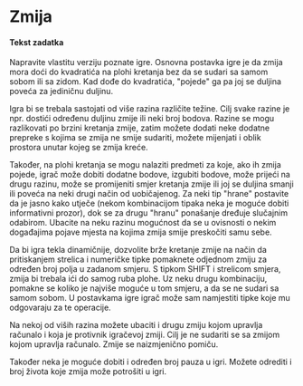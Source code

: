 # Zmija

#### Tekst zadatka

Napravite vlastitu verziju poznate igre. Osnovna postavka igre je da zmija mora doći do kvadratića na plohi kretanja bez da se sudari sa samom sobom ili sa zidom. Kad dođe do kvadratića, "pojede" ga pa joj se duljina poveća za jediničnu duljinu. 

Igra bi se trebala sastojati od više razina različite težine. Cilj svake razine je npr. dostići određenu duljinu zmije ili neki broj bodova. Razine se mogu razlikovati po brzini kretanja zmije, zatim možete dodati neke dodatne prepreke s kojima se zmija ne smije sudariti, možete mijenjati i oblik prostora unutar kojeg se zmija kreće. 

Također, na plohi kretanja se mogu nalaziti predmeti za koje, ako ih zmija pojede, igrač može dobiti dodatne bodove, izgubiti bodove, može prijeći na drugu razinu, može se promijeniti smjer kretanja zmije ili joj se duljina smanji ili poveća na neki drugi način od uobičajenog. Za neki tip "hrane" postavite da je jasno kako utječe (nekom kombinacijom tipaka neka je moguće dobiti informativni prozor), dok se za drugu "hranu" ponašanje dređuje slučajnim odabirom. Ubacite na neku razinu mogućnost da se u ovisnosti o nekim događajima pojave mjesta na kojima zmija smije preskočiti samu sebe. 

Da bi igra tekla dinamičnije, dozvolite brže kretanje zmije na način da pritiskanjem strelica i numeričke tipke pomaknete odjednom zmiju za određen broj polja u zadanom smjeru. S tipkom SHIFT i strelicom smjera, zmija bi trebala ići do samog ruba plohe. Uz neku drugu kombinaciju, pomakne se koliko je najviše moguće u tom smjeru, a da se ne sudari sa samom sobom. U postavkama igre igrač može sam namjestiti tipke koje mu odgovaraju za te operacije. 

Na nekoj od viših razina možete ubaciti i drugu zmiju kojom upravlja računalo i koja je protivnik igračevoj zmiji. Cilj je ne sudariti se sa zmijom kojom upravlja računalo. Zmije se naizmjenično pomiču. 

Također neka je moguće dobiti i određen broj pauza u igri. Možete odrediti i broj života koje zmija može potrošiti u igri.